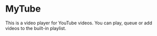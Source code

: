 # MyTube
 This is a video player for YouTube videos.
 You can play, queue or add videos to the built-in playlist.
